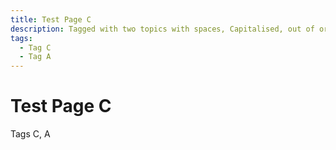 ```yaml
---
title: Test Page C
description: Tagged with two topics with spaces, Capitalised, out of order
tags:
  - Tag C
  - Tag A
---
```

# Test Page C

Tags C, A
